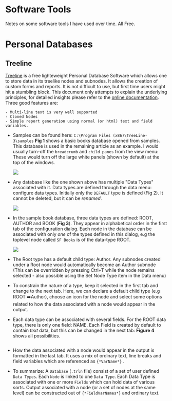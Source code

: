 # Software Tools
Notes on some software tools I have used over time. All Free.

# Personal Databases

## Treeline

[Treeline](http://treeline.bellz.org/) is a free lighteweight Personal Database Software which allows one to store data in its treelike nodes and subnodes. It allows the creation of custom forms and reports. It is not difficult to use, but first time users might hit a stumbling block. This document only attempts to explain the underlying principles, for detailed insights please refer to the [online documentation](http://treeline.bellz.org/use.html). Three good features are:

    - Multi-line text is very well supported
    - Cloned Nodes
    - Simple report generation using normal (or html) text and field variables.

- Samples can be found here: `C:\Program Files (x86)\TreeLine-3\samples`  **Fig 1** shows a basic books database opened from samples. This database is used in the remaining article as an example. I would usually turn-off the `breadcrumb` and `child panes` from the view menu: These would turn off the large white panels (shown by default) at the top of the windows. 
  
  ![](https://i.imgur.com/wWD9Wg6.png)

- Any database like the one shown above has multiple "Data Types" associated with it. Data types are defined through the data menu: configure data types. Initially only the `DEFAULT` type is defined (Fig 2). It cannot be deleted, but it can be *renamed*.
  
  ![](https://i.imgur.com/JbTR2y6.png)
  
 - In the sample book database, three data types are defined: ROOT, AUTHOR and BOOK (**Fig 3**). They appear in alphabetical order in the first tab of the configuration dialog. Each node in the database can be associated with only *one* of the types defined in this dialog, e.g the toplevel node called `SF Books` is of the data-type ROOT.
    
    ![](https://i.imgur.com/TUck9zs.png)
  
  - The Root type has a default child type: Author. Any subnodes created under a Root node would automatically become an Author subnode (This can be overridden by pressing Ctrl+T while the node remains selected - also possible using the Set Node Type item in the Data menu)
  
  - To constrain the nature of a type, keep it selected in the first tab and change to the next tab. Here, we can declare a default child type (e.g ROOT ➡️Author), choose an icon for the node and select some options related to how the data associated with a node would appear in the output.
  
  - Each data type can be associated with several fields.  For the ROOT data type, there is only one field: NAME. Each Field is created by default to contain *text* data, but this can be changed in the next tab: **Figure 4** shows all possibilities.
    
    <img src="https://i.imgur.com/4R7LgwA.png" title="" alt="" data-align="center">
  
  - How the data associated with a node would appear in the output is formatted in the last tab. It uses a mix of ordinary text, line breaks and field variables which are referenced as `{*VarName*}` . 

- To summarize:   A `Database` (`.trln` file) consist of a set of user defined `Data Types`. Each `Node` is linked to one `Data Type`. Each Data Type is associated with one or more `Fields` which can hold data of various sorts. Output associated with a node (or a set of nodes at the same level) can be constructed out of  `{*FieldVarNames*}` and ordinary text.



